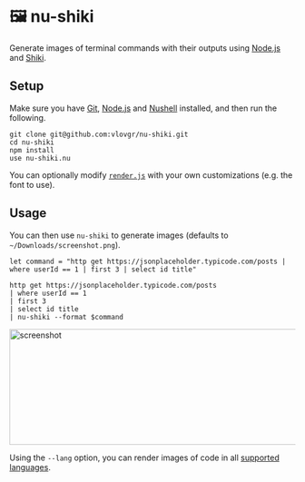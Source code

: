 # :framed_picture: nu-shiki

Generate images of terminal commands with their outputs using [Node.js](https://nodejs.org) and [Shiki](https://shiki.style/).

## Setup

Make sure you have [Git](https://git-scm.com), [Node.js](https://nodejs.org) and [Nushell](https://www.nushell.sh) installed, and then run the following.

```nushell
git clone git@github.com:vlovgr/nu-shiki.git
cd nu-shiki
npm install
use nu-shiki.nu
```

You can optionally modify [`render.js`](render.js) with your own customizations (e.g. the font to use).

## Usage

You can then use `nu-shiki` to generate images (defaults to `~/Downloads/screenshot.png`).

```nushell
let command = "http get https://jsonplaceholder.typicode.com/posts | where userId == 1 | first 3 | select id title"

http get https://jsonplaceholder.typicode.com/posts
| where userId == 1
| first 3
| select id title
| nu-shiki --format $command
```

<img width="599" height="204" alt="screenshot" src="https://github.com/user-attachments/assets/10e322e7-5bfd-4608-96dd-379123cfc070"/>

Using the `--lang` option, you can render images of code in all <a href="https://shiki.style/languages">supported languages</a>.
